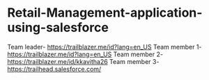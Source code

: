 # Retail-Management-application-using-salesforce
Team leader- https://trailblazer.me/id?lang=en_US
Team member 1-https://trailblazer.me/id?lang=en_US
Team member 2- https://trailblazer.me/id/kkavitha26
Team member 3-https://trailhead.salesforce.com/
